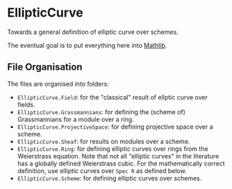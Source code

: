 # EllipticCurve

Towards a general definition of elliptic curve over schemes.

The eventual goal is to put everything here into
[Mathlib](https://github.com/leanprover-community/mathlib4).

## File Organisation

The files are organised into folders:

* `EllipticCurve.Field`: for the "classical" result of ellptic curve over fields.
* `EllipticCurve.Grassmannians`: for defining the (scheme of) Grassmannians for a module over a
  ring.
* `EllipticCurve.ProjectiveSpace`: for defining projective space over a scheme.
* `EllipticCurve.Sheaf`: for results on modules over a scheme.
* `EllipticCurve.Ring`: for defining elliptic curves over rings from the Weierstrass equation. Note
  that not all "elliptic curves" in the literature has a globally defined Weierstrass cubic. For the
  mathematically correct definition, use elliptic curves over `Spec R` as defined below.
* `EllipticCurve.Scheme`: for defining elliptic curves over schemes.
